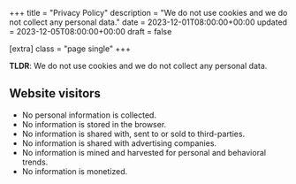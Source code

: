 +++
title = "Privacy Policy"
description = "We do not use cookies and we do not collect any personal data."
date = 2023-12-01T08:00:00+00:00
updated = 2023-12-05T08:00:00+00:00
draft = false

[extra]
class = "page single"
+++

__TLDR__: We do not use cookies and we do not collect any personal data.

## Website visitors

- No personal information is collected.
- No information is stored in the browser.
- No information is shared with, sent to or sold to third-parties.
- No information is shared with advertising companies.
- No information is mined and harvested for personal and behavioral trends.
- No information is monetized.
